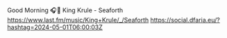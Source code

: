Good Morning 🎧🎵 King Krule - Seaforth  https://www.last.fm/music/King+Krule/_/Seaforth https://social.dfaria.eu/?hashtag=2024-05-01T06:00:03Z